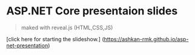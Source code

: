 # ASP.NET Core presentaion slides

> maked with reveal.js (HTML,CSS,JS)

[click here for starting the slideshow.] (https://ashkan-rmk.github.io/asp-net-presentation)